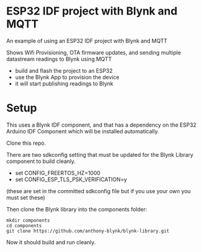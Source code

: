 # ESP32 IDF project with Blynk and MQTT

An example of using an ESP32 IDF project with Blynk and MQTT

Shows Wifi Provisioning, OTA firmware updates, and sending multiple datastream readings to Blynk using MQTT

- build and flash the project to an ESP32
- use the Blynk App to provision the device
- it will start publishing readings to Blynk

# Setup

This uses a Blynk IDF component, and that has a dependency on the ESP32 Arduino IDF Component which will be installed automatically.

Clone this repo.

There are two sdkconfig setting that must be updated for the Blynk Library component to build cleanly.
- set CONFIG_FREERTOS_HZ=1000
- set CONFIG_ESP_TLS_PSK_VERIFICATION=y

(these are set in the committed sdkconfig file but if you use your own you must set these)

Then clone the Blynk library into the components folder:
```
mkdir components
cd components
git clone https://github.com/anthony-blynk/blynk-library.git
```

Now it should build and run cleanly.
